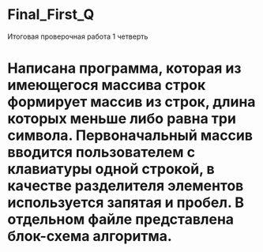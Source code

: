 # Final_First_Q
 Итоговая проверочная работа 1 четверть
# Написана программа, которая из имеющегося массива строк формирует массив из строк, длина которых меньше либо равна три символа. Первоначальный массив вводится пользователем с клавиатуры одной строкой, в качестве разделителя элементов используется запятая и пробел. В отдельном файле представлена блок-схема алгоритма.
